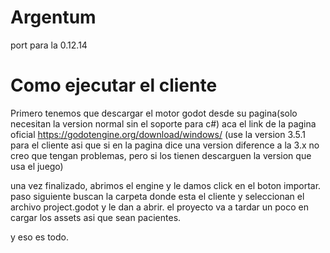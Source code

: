 # Argentum
port para la 0.12.14

# Como ejecutar el cliente
Primero tenemos que descargar el motor godot desde su pagina(solo necesitan la version normal sin el soporte para c#)
aca el link de la pagina oficial https://godotengine.org/download/windows/ (use la version 3.5.1 para el cliente asi que si en la pagina dice una version diference a la 3.x no creo que tengan problemas, pero si los tienen descarguen la version que usa el juego)

una vez finalizado, abrimos el engine y le damos click en el boton importar. paso siguiente buscan la carpeta donde esta el cliente y seleccionan el archivo project.godot y le dan a abrir.
el proyecto va a tardar un poco en cargar los assets asi que sean pacientes.

y eso es todo.
